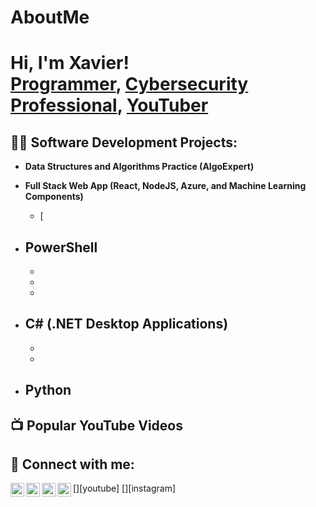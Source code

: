 # AboutMe

<h1>Hi, I'm Xavier! <br/><a href="https://github.com/joshmadakor1">Programmer</a>, <a href="https://www.linkedin.com/in/xavier-sutherland//">Cybersecurity Professional</a>, <a href= >YouTuber</a></h1>

<h2>👨‍💻 Software Development Projects:</h2>

- <b>Data Structures and Algorithms Practice (AlgoExpert)</b>

- <b>Full Stack Web App (React, NodeJS, Azure, and Machine Learning Components)</b>
  - [ <b>
  
  <i></b></i>
- <b>PowerShell</b>
  -
  - 
  - 
  - 
- <b>C# (.NET Desktop Applications)</b>
  - 
  - 
  - 
- <b>Python</b>
  -

<h2>📺 Popular YouTube Videos</h2>



<h2> 🤳 Connect with me:</h2>

[<img align="left" alt="Xavier Sutherland | YouTube" width="22px" src="https://cdn.jsdelivr.net/npm/simple-icons@v3/icons/youtube.svg" />][youtube]
[<img align="left" alt="Xavier Sutherland | Twitter" width="22px" src="https://cdn.jsdelivr.net/npm/simple-icons@v3/icons/twitter.svg" />][twitter]
[<img align="left" alt="Xavier Sutherland | LinkedIn" width="22px" src="https://cdn.jsdelivr.net/npm/simple-icons@v3/icons/linkedin.svg" />][linkedin]
[<img align="left" alt="Xavier Sutherland | Instagram" width="22px" src="https://cdn.jsdelivr.net/npm/simple-icons@v3/icons/instagram.svg" />][instagram]

[twitter]: https://twitter.com/solvefour_x
[linkedin]: https://www.linkedin.com/in/xavier-sutherland

<!--
**RameseseIV/AboutMe ** is a ✨ _special_ ✨ repository because its `README.md` (this file) appears on your GitHub profile.

Here are some ideas to get you started:

- 🔭 I’m currently working on ...
- 🌱 I’m currently learning ...
- 👯 I’m looking to collaborate on ...
- 🤔 I’m looking for help with ...
- 💬 Ask me about ...
- 📫 How to reach me: ...
- 😄 Pronouns: ...
- ⚡ Fun fact: 
